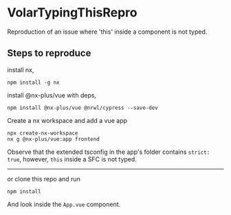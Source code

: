 

# VolarTypingThisRepro
Reproduction of an issue where 'this' inside a component is not typed.

## Steps to reproduce
install nx, 
```
npm install -g nx
```
install @nx-plus/vue with deps,
```
npm install @nx-plus/vue @nrwl/cypress --save-dev
```
Create a nx workspace and add a vue app
```
npx create-nx-workspace
nx g @nx-plus/vue:app frontend
```
Observe that the extended tsconfig in the app's folder contains `strict: true`, however, `this` inside a SFC is not typed.

----
or clone this repo and run

```
npm install
```
And look inside the `App.vue` component.
